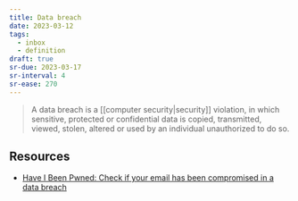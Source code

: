 ```yaml
---
title: Data breach
date: 2023-03-12
tags:
  - inbox
  - definition
draft: true
sr-due: 2023-03-17
sr-interval: 4
sr-ease: 270
---
```


> A data breach is a [[computer security|security]] violation, in
> which sensitive, protected or confidential data is copied, transmitted,
> viewed, stolen, altered or used by an individual unauthorized to do so.

## Resources
- [Have I Been Pwned: Check if your email has been compromised in a data
  breach](https://haveibeenpwned.com/)
